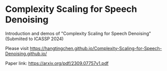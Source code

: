 # Complexity Scaling for Speech Denoising
Introduction and demos of "Complexity Scaling for Speech Denoising" (Submiited to ICASSP 2024)

Please visit https://hangtingchen.github.io/Complexity-Scaling-for-Speech-Denoising.github.io/

Paper link: https://arxiv.org/pdf/2309.07757v1.pdf